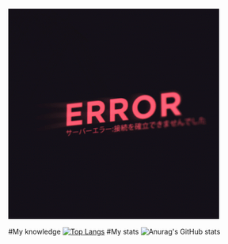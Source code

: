 ![Header](https://github.com/NeZox16/nezox16/blob/main/assets/76cI.gif)

#My knowledge
[![Top Langs](https://github-readme-stats.vercel.app/api/top-langs/?username=nezox16)](https://github.com/anuraghazra/github-readme-stats)
#My stats
![Anurag's GitHub stats](https://github-readme-stats.vercel.app/api?username=nezox16&show_icons=false&theme=dark)
